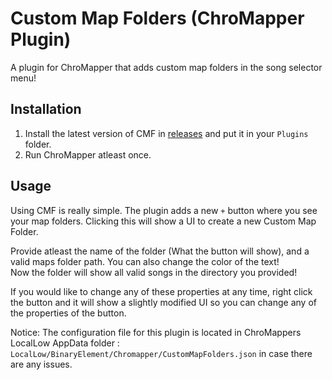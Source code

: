 ﻿# Custom Map Folders (ChroMapper Plugin)
A plugin for ChroMapper that adds custom map folders in the song selector menu!

## Installation
1) Install the latest version of CMF in [releases](github.com/UGEcko/CustomMapFolders/releases/latest) and put it in your ``Plugins`` folder.
2) Run ChroMapper atleast once.


## Usage 
Using CMF is really simple. The plugin adds a new ``+`` button where you see your map folders. Clicking this will show a UI to create a new Custom Map Folder.
<br>

Provide atleast the name of the folder (What the button will show), and a valid maps folder path. You can also change the color of the text!
<br>
Now the folder will show all valid songs in the directory you provided!

If you would like to change any of these properties at any time, right click the button and it will show a slightly modified UI so you can change any of the properties of the button.

Notice: The configuration file for this plugin is located in ChroMappers LocalLow AppData folder : ``LocalLow/BinaryElement/Chromapper/CustomMapFolders.json`` in case there are any issues.
